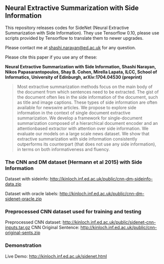 ## Neural Extractive Summarization with Side Information

This repository releases codes for SideNet (Neural Extractive
Summarization with Side Information). They use Tensorflow 0.10, please
use scripts provided by Tensorflow to translate them to newer
upgrades.

Please contact me at shashi.narayan@ed.ac.uk for any question.

Please cite this paper if you use any of these:

**Neural Extractive Summarization with Side Information, Shashi
Narayan, Nikos Papasarantopoulos, Shay B. Cohen, Mirella Lapata, ILCC,
School of Informatics, University of Edinburgh, arXiv:1704.04530
(preprint)**

> Most extractive summarization methods focus on the main body of the
> document from which sentences need to be extracted.  The gist of the
> document often lies in the side information of the document, such as
> title and image captions. These types of side information are often
> available for newswire articles. We propose to explore side
> information in the context of single document extractive
> summarization. We develop a framework for single-document
> summarization composed of a hierarchical document encoder and an
> attentionbased extractor with attention over side information.  We
> evaluate our models on a large scale news dataset. We show that
> extractive summarization with side information consistently
> outperforms its counterpart (that does not use any side information),
> in terms on both informativeness and fluency.


### The CNN and DM  dataset (Hermann et al 2015) with Side Information ###

Dataset with sideinfo: http://kinloch.inf.ed.ac.uk/public/cnn-dm-sideinfo-data.zip

Dataset with oracle labels: http://kinloch.inf.ed.ac.uk/public/cnn-dm-sidenet-oracle.zip

### Preprocessed CNN dataset used for training and testing ###

Preprocessed CNN dataset: http://kinloch.inf.ed.ac.uk/public/sidenet-cnn-inputs.tar.gz
CNN Original Sentence: http://kinloch.inf.ed.ac.uk/public/cnn-original-sents.zip

### Demonstration ###

Live Demo: http://kinloch.inf.ed.ac.uk/sidenet.html

